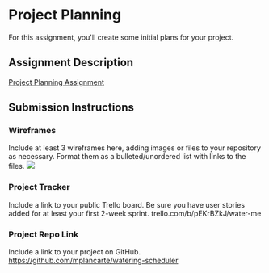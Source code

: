 # Project Planning
For this assignment, you'll create some initial plans for your project.

## Assignment Description
[Project Planning Assignment](https://education.launchcode.org/liftoff/modules/assignments/project-planning)

## Submission Instructions

### Wireframes

Include at least 3 wireframes here, adding images or files to your repository as necessary. Format them as a bulleted/unordered list with links to the files.
![](/images/login.png)

### Project Tracker

Include a link to your public Trello board. Be sure you have user stories added for at least your first 2-week sprint.
trello.com/b/pEKrBZkJ/water-me

### Project Repo Link

Include a link to your project on GitHub.
https://github.com/mplancarte/watering-scheduler
